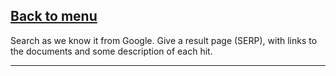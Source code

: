 [Back to menu](https://github.com/MichaelF89/MegaSearch/blob/master/Wiki/Menu)
------------------------------------------------------------------------------------------------------------------------------------------

Search as we know it from Google. Give a result page (SERP), with links to the documents and some description of each hit.

------------------------------------------------------------------------------------------------------------------------------------------
